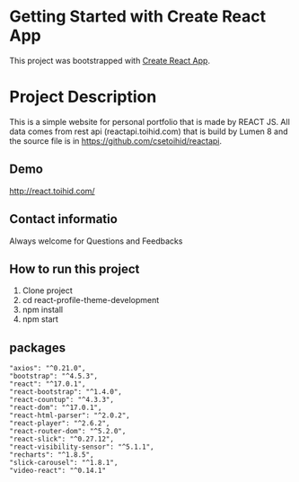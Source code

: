 # Getting Started with Create React App

This project was bootstrapped with [Create React App](https://github.com/facebook/create-react-app).

# Project Description
This is a simple website for personal portfolio that is made by REACT JS. All data comes from rest api (reactapi.toihid.com) 
that is build by Lumen 8 and the source file is in https://github.com/csetoihid/reactapi. 

## Demo
http://react.toihid.com/

## Contact informatio 
Always welcome for Questions and Feedbacks
  


## How to run this project
1. Clone project
2. cd react-profile-theme-development
3. npm install
4. npm start

## packages
    "axios": "^0.21.0",
    "bootstrap": "^4.5.3",
    "react": "^17.0.1",
    "react-bootstrap": "^1.4.0",
    "react-countup": "^4.3.3",
    "react-dom": "^17.0.1",
    "react-html-parser": "^2.0.2",
    "react-player": "^2.6.2",
    "react-router-dom": "^5.2.0",
    "react-slick": "^0.27.12",
    "react-visibility-sensor": "^5.1.1",
    "recharts": "^1.8.5",
    "slick-carousel": "^1.8.1",
    "video-react": "^0.14.1"
	





	



